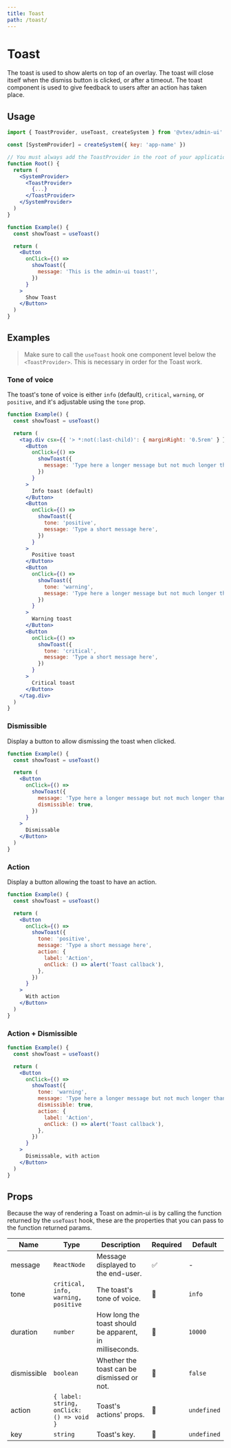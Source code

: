 ```yaml
---
title: Toast
path: /toast/
---
```


# Toast

The toast is used to show alerts on top of an overlay. The toast will close itself when the dismiss button is clicked, or after a timeout. The toast component is used to give feedback to users after an action has taken place.

## Usage

```jsx isStatic
import { ToastProvider, useToast, createSystem } from '@vtex/admin-ui'

const [SystemProvider] = createSystem({ key: 'app-name' })

// You must always add the ToastProvider in the root of your application
function Root() {
  return (
    <SystemProvider>
      <ToastProvider>
        {...}
      </ToastProvider>
    </SystemProvider>
  )
}

function Example() {
  const showToast = useToast()

  return (
    <Button
      onClick={() =>
        showToast({
          message: 'This is the admin-ui toast!',
        })
      }
    >
      Show Toast
    </Button>
  )
}
```

## Examples

<blockquote palette="blue">

Make sure to call the `useToast` hook one component level below the `<ToastProvider>`. This is necessary in order for the Toast work.

</blockquote>

### Tone of voice

The toast's tone of voice is either `info` (default), `critical`, `warning`, or `positive`, and it's adjustable using the `tone` prop.

```jsx
function Example() {
  const showToast = useToast()

  return (
    <tag.div csx={{ '> *:not(:last-child)': { marginRight: '0.5rem' } }}>
      <Button
        onClick={() =>
          showToast({
            message: 'Type here a longer message but not much longer than that',
          })
        }
      >
        Info toast (default)
      </Button>
      <Button
        onClick={() =>
          showToast({
            tone: 'positive',
            message: 'Type a short message here',
          })
        }
      >
        Positive toast
      </Button>
      <Button
        onClick={() =>
          showToast({
            tone: 'warning',
            message: 'Type here a longer message but not much longer than that',
          })
        }
      >
        Warning toast
      </Button>
      <Button
        onClick={() =>
          showToast({
            tone: 'critical',
            message: 'Type a short message here',
          })
        }
      >
        Critical toast
      </Button>
    </tag.div>
  )
}
```

### Dismissible

Display a button to allow dismissing the toast when clicked.

```jsx
function Example() {
  const showToast = useToast()

  return (
    <Button
      onClick={() =>
        showToast({
          message: 'Type here a longer message but not much longer than that',
          dismissible: true,
        })
      }
    >
      Dismissable
    </Button>
  )
}
```

### Action

Display a button allowing the toast to have an action.

```jsx
function Example() {
  const showToast = useToast()

  return (
    <Button
      onClick={() =>
        showToast({
          tone: 'positive',
          message: 'Type a short message here',
          action: {
            label: 'Action',
            onClick: () => alert('Toast callback'),
          },
        })
      }
    >
      With action
    </Button>
  )
}
```

### Action + Dismissible

```jsx
function Example() {
  const showToast = useToast()

  return (
    <Button
      onClick={() =>
        showToast({
          tone: 'warning',
          message: 'Type here a longer message but not much longer than that',
          dismissible: true,
          action: {
            label: 'Action',
            onClick: () => alert('Toast callback'),
          },
        })
      }
    >
      Dismissable, with action
    </Button>
  )
}
```

## Props

Because the way of rendering a Toast on admin-ui is by calling the function returned by the `useToast` hook, these are the properties that you can pass to the function returned params.

| Name        | Type                                     | Description                                             | Required | Default     |
| ----------- | ---------------------------------------- | ------------------------------------------------------- | -------- | ----------- |
| message     | `ReactNode`                              | Message displayed to the end-user.                      | ✅       | -           |
| tone        | `critical, info, warning, positive`      | The toast's tone of voice.                              | 🚫       | `info`      |
| duration    | `number`                                 | How long the toast should be apparent, in milliseconds. | 🚫       | `10000`     |
| dismissible | `boolean`                                | Whether the toast can be dismissed or not.              | 🚫       | `false`     |
| action      | `{ label: string, onClick: () => void }` | Toast's actions' props.                                 | 🚫       | `undefined` |
| key         | `string`                                 | Toast's key.                                            | 🚫       | `undefined` |
